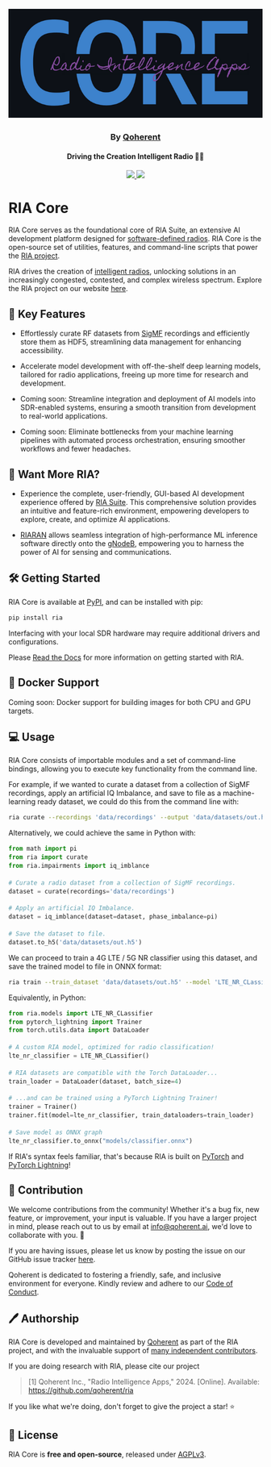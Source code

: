 <h2 align="center">
  <br>
  <img src="./docs/source/branding/riacore.png" alt="Radio Intelligence Apps">
</h2>

<h3 align="center">By <a href="https://www.qoherent.ai/">Qoherent</a></h3>

<h4 align="center">Driving the Creation Intelligent Radio 📡🚀</h4>

<p align="center">
  <!-- License -->
  <a href="https://www.gnu.org/licenses/agpl-3.0">
    <img src="https://img.shields.io/badge/License-AGPLv3-blue.svg" />
  </a>
  <!-- PyPI -->
  <a href="https://pypi.org/project/ria">
    <img src="https://img.shields.io/pypi/status/ria"/>
  </a>
</p>

# RIA Core

RIA Core serves as the foundational core of RIA Suite, an extensive AI development platform designed 
for [software-defined radios](https://en.wikipedia.org/wiki/Software-defined_radio). RIA Core is the 
open-source set of utilities, features, and command-line scripts that power the
[RIA project]().

RIA drives the creation of [intelligent radios](https://www.qoherent.ai/intelligentradio/), unlocking 
solutions in an increasingly congested, contested, and complex wireless spectrum. Explore the RIA project on 
our website [here](https://www.qoherent.ai/radiointelligenceapps-suite/).


## 🌟 Key Features

- Effortlessly curate RF datasets from [SigMF](https://github.com/sigmf/SigMF) recordings and 
efficiently store them as HDF5, streamlining data management for enhancing accessibility.


- Accelerate model development with off-the-shelf deep learning models, tailored for radio applications, 
freeing up more time for research and development.


- Coming soon: Streamline integration and deployment of AI models into SDR-enabled systems, ensuring a 
smooth transition from development to real-world applications.


- Coming soon: Eliminate bottlenecks from your machine learning pipelines with automated process orchestration, 
ensuring smoother workflows and fewer headaches.


## 🚀 Want More RIA? 

- Experience the complete, user-friendly, GUI-based AI development experience offered by 
[RIA Suite](https://www.qoherent.ai/radiointelligenceapps-suite/). This comprehensive solution provides an intuitive and feature-rich environment,
empowering developers to explore, create, and optimize AI applications.


- [RIARAN](https://www.qoherent.ai/radiointelligenceapps-ran/) allows seamless integration of high-performance ML 
inference software directly onto the [gNodeB](https://inseego.com/resources/5g-glossary/what-is-gnb/), empowering 
you to harness the power of AI for sensing and communications.


## 🛠️ Getting Started

RIA Core is available at [PyPI](https://pypi.org/project/ria), and can be installed with pip:
```sh
pip install ria
```

Interfacing with your local SDR hardware may require additional drivers and configurations.

Please [Read the Docs]() for more information on getting started with RIA.

## 🐳 Docker Support

Coming soon: Docker support for building images for both CPU and GPU targets.

## 💻 Usage

RIA Core consists of importable modules and a set of command-line bindings, 
allowing you to execute key functionality from the command line.

For example, if we wanted to curate a dataset from a collection of SigMF recordings, apply an artificial IQ 
Imbalance, and save to file as a machine-learning ready dataset, we could do this from the command line with:
```sh
ria curate --recordings 'data/recordings' --output 'data/datasets/out.h5' --phase_imbalance $pi
```

Alternatively, we could achieve the same in Python with:
```python
from math import pi
from ria import curate
from ria.impairments import iq_imblance

# Curate a radio dataset from a collection of SigMF recordings.
dataset = curate(recordings='data/recordings')

# Apply an artificial IQ Imbalance.
dataset = iq_imblance(dataset=dataset, phase_imbalance=pi)

# Save the dataset to file.
dataset.to_h5('data/datasets/out.h5')
```

We can proceed to train a 4G LTE / 5G NR classifier using this dataset, and save the trained model to file
in ONNX format:
```sh
ria train --train_dataset 'data/datasets/out.h5' --model 'LTE_NR_CLassifier' --batchsize 4 --to_onnx 'models/classifier.onnx'
```

Equivalently, in Python:
```python
from ria.models import LTE_NR_CLassifier
from pytorch_lightning import Trainer
from torch.utils.data import DataLoader

# A custom RIA model, optimized for radio classification!
lte_nr_classifier = LTE_NR_CLassifier()  

# RIA datasets are compatible with the Torch DataLoader...
train_loader = DataLoader(dataset, batch_size=4)

# ...and can be trained using a PyTorch Lightning Trainer! 
trainer = Trainer()
trainer.fit(model=lte_nr_classifier, train_dataloaders=train_loader)

# Save model as ONNX graph
lte_nr_classifier.to_onnx("models/classifier.onnx")
```

If RIA's syntax feels familiar, that's because RIA is built on [PyTorch](https://pytorch.org/docs/stable/data.html) 
and [PyTorch Lightning](https://lightning.ai/docs/pytorch/stable/)!


## 🤝 Contribution

We welcome contributions from the community! Whether it's a bug fix, new feature, or improvement, your 
input is valuable. If you have a larger project in mind, please reach out to us by email at 
[info@qoherent.ai](info@qoherent.ai), we'd love to collaborate with you. 🚀

If you are having issues, please let us know by posting the issue on our GitHub issue tracker 
[here](https://github.com/qoherent/ria/issues).

Qoherent is dedicated to fostering a friendly, safe, and inclusive environment for everyone.
Kindly review and adhere to our [Code of Conduct](.github/CODE_OF_CONDUCT.md).

## 🖊️ Authorship

RIA Core is developed and maintained by [Qoherent](https://www.qoherent.ai/) as part of the RIA project, 
and with the invaluable support of 
[many independent contributors](https://github.com/qoherent/ria/network/dependencies).

If you are doing research with RIA, please cite our project

> [1] Qoherent Inc., "Radio Intelligence Apps," 2024. [Online]. Available: https://github.com/qoherent/ria

If you like what we're doing, don't forget to give the project a star! ⭐

## 📄 License

RIA Core is **free and open-source**, released under [AGPLv3](https://www.gnu.org/licenses/agpl-3.0.en.html).
